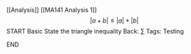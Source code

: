  [[Analysis]] [[MA141 Analysis 1]]
$$
|a+b|\leq|a|+|b|
$$
START
Basic
State the triangle inequality
Back:
$\sum$
Tags: Testing
<!--ID: 1736019629883-->
END